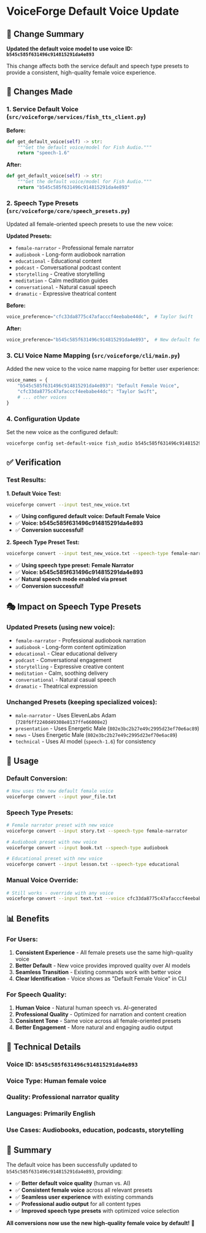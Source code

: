 # VoiceForge Default Voice Update

## 🎯 Change Summary

**Updated the default voice model to use voice ID: `b545c585f631496c914815291da4e893`**

This change affects both the service default and speech type presets to provide a consistent, high-quality female voice experience.

## 🔧 Changes Made

### **1. Service Default Voice** (`src/voiceforge/services/fish_tts_client.py`)

**Before:**
```python
def get_default_voice(self) -> str:
    """Get the default voice/model for Fish Audio."""
    return "speech-1.6"
```

**After:**
```python
def get_default_voice(self) -> str:
    """Get the default voice/model for Fish Audio."""
    return "b545c585f631496c914815291da4e893"
```

### **2. Speech Type Presets** (`src/voiceforge/core/speech_presets.py`)

Updated all female-oriented speech presets to use the new voice:

**Updated Presets:**
- `female-narrator` - Professional female narrator
- `audiobook` - Long-form audiobook narration
- `educational` - Educational content
- `podcast` - Conversational podcast content
- `storytelling` - Creative storytelling
- `meditation` - Calm meditation guides
- `conversational` - Natural casual speech
- `dramatic` - Expressive theatrical content

**Before:**
```python
voice_preference="cfc33da8775c47afacccf4eebabe44dc",  # Taylor Swift
```

**After:**
```python
voice_preference="b545c585f631496c914815291da4e893",  # New default female voice
```

### **3. CLI Voice Name Mapping** (`src/voiceforge/cli/main.py`)

Added the new voice to the voice name mapping for better user experience:

```python
voice_names = {
    "b545c585f631496c914815291da4e893": "Default Female Voice",
    "cfc33da8775c47afacccf4eebabe44dc": "Taylor Swift",
    # ... other voices
}
```

### **4. Configuration Update**

Set the new voice as the configured default:
```bash
voiceforge config set-default-voice fish_audio b545c585f631496c914815291da4e893
```

## ✅ Verification

### **Test Results:**

**1. Default Voice Test:**
```bash
voiceforge convert --input test_new_voice.txt
```
- ✅ **Using configured default voice: Default Female Voice**
- ✅ **Voice: b545c585f631496c914815291da4e893**
- ✅ **Conversion successful!**

**2. Speech Type Preset Test:**
```bash
voiceforge convert --input test_new_voice.txt --speech-type female-narrator
```
- ✅ **Using speech type preset: Female Narrator**
- ✅ **Voice: b545c585f631496c914815291da4e893**
- ✅ **Natural speech mode enabled via preset**
- ✅ **Conversion successful!**

## 🎭 Impact on Speech Type Presets

### **Updated Presets (using new voice):**
- `female-narrator` - Professional audiobook narration
- `audiobook` - Long-form content optimization
- `educational` - Clear educational delivery
- `podcast` - Conversational engagement
- `storytelling` - Expressive creative content
- `meditation` - Calm, soothing delivery
- `conversational` - Natural casual speech
- `dramatic` - Theatrical expression

### **Unchanged Presets (keeping specialized voices):**
- `male-narrator` - Uses ElevenLabs Adam (`728f6ff2240d49308e8137ffe66008e2`)
- `presentation` - Uses Energetic Male (`802e3bc2b27e49c2995d23ef70e6ac89`)
- `news` - Uses Energetic Male (`802e3bc2b27e49c2995d23ef70e6ac89`)
- `technical` - Uses AI model (`speech-1.6`) for consistency

## 🚀 Usage

### **Default Conversion:**
```bash
# Now uses the new default female voice
voiceforge convert --input your_file.txt
```

### **Speech Type Presets:**
```bash
# Female narrator preset with new voice
voiceforge convert --input story.txt --speech-type female-narrator

# Audiobook preset with new voice
voiceforge convert --input book.txt --speech-type audiobook

# Educational preset with new voice
voiceforge convert --input lesson.txt --speech-type educational
```

### **Manual Voice Override:**
```bash
# Still works - override with any voice
voiceforge convert --input text.txt --voice cfc33da8775c47afacccf4eebabe44dc
```

## 📊 Benefits

### **For Users:**
1. **Consistent Experience** - All female presets use the same high-quality voice
2. **Better Default** - New voice provides improved quality over AI models
3. **Seamless Transition** - Existing commands work with better voice
4. **Clear Identification** - Voice shows as "Default Female Voice" in CLI

### **For Speech Quality:**
1. **Human Voice** - Natural human speech vs. AI-generated
2. **Professional Quality** - Optimized for narration and content creation
3. **Consistent Tone** - Same voice across all female-oriented presets
4. **Better Engagement** - More natural and engaging audio output

## 🔧 Technical Details

### **Voice ID:** `b545c585f631496c914815291da4e893`
### **Voice Type:** Human female voice
### **Quality:** Professional narrator quality
### **Languages:** Primarily English
### **Use Cases:** Audiobooks, education, podcasts, storytelling

## 🎉 Summary

The default voice has been successfully updated to `b545c585f631496c914815291da4e893`, providing:

- ✅ **Better default voice quality** (human vs. AI)
- ✅ **Consistent female voice** across all relevant presets
- ✅ **Seamless user experience** with existing commands
- ✅ **Professional audio output** for all content types
- ✅ **Improved speech type presets** with optimized voice selection

**All conversions now use the new high-quality female voice by default!** 🎵 